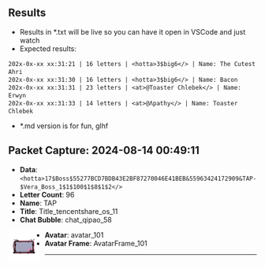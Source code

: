 ## Results
 - Results in *.txt will be live so you can have it open in VSCode and just watch
 - Expected results:
```text
202x-0x-xx xx:31:21 | 16 letters | <hotta>3$big6</> | Name: The Cutest Ahri
202x-0x-xx xx:31:30 | 16 letters | <hotta>3$big6</> | Name: Bacon
202x-0x-xx xx:31:31 | 23 letters | <at>@Toaster Chlebek</> | Name: Erwyn
202x-0x-xx xx:31:33 | 14 letters | <at>@Λpathy</> | Name: Toaster Chlebek
```
- *.md version is for fun, glhf
## Packet Capture: 2024-08-14 00:49:11

- **Data**: `<hotta>17$Boss$55277BCD7BDB43E2BF87270046E41BEB&55963424172909&TAP-$Vera_Boss_1$1$100$1$8$1$2</>`
- **Letter Count**: 96
- **Name**: TAP
- **Title**: Title_tencentshare_os_11
- **Chat Bubble**: chat_qipao_58
<img align='left' width='64px' src='https://github.com/JMJAJ/TOFTools/blob/icons/qipao/icon_qipao_58.png' style='padding-right:10px;' />




- **Avatar**: avatar_101
- **Avatar Frame**: AvatarFrame_101
---
